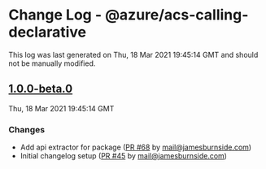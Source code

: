 # Change Log - @azure/acs-calling-declarative

This log was last generated on Thu, 18 Mar 2021 19:45:14 GMT and should not be manually modified.

<!-- Start content -->

## [1.0.0-beta.0](https://github.com/azure/communication-ui-sdk/tree/@azure/acs-calling-declarative_v1.0.0-beta.0)

Thu, 18 Mar 2021 19:45:14 GMT

### Changes

- Add api extractor for package ([PR #68](https://github.com/azure/communication-ui-sdk/pull/68) by mail@jamesburnside.com)
- Initial changelog setup ([PR #45](https://github.com/azure/communication-ui-sdk/pull/45) by mail@jamesburnside.com)
